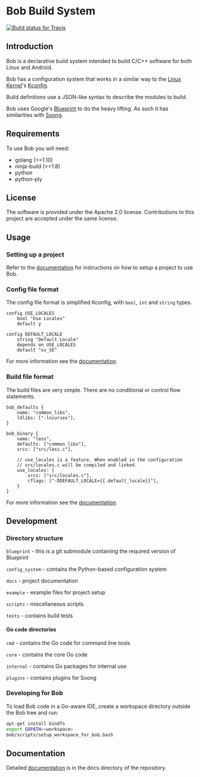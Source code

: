 Bob Build System
================
[![Build status for Travis](https://travis-ci.com/ARM-software/bob-build.svg?branch=master)](https://travis-ci.com/ARM-software/bob-build)

## Introduction

Bob is a declarative build system intended to build C/C++ software for
both Linux and Android.

Bob has a configuration system that works in a similar way to the
[Linux Kernel](https://www.kernel.org)'s
[Kconfig](https://www.kernel.org/doc/Documentation/kbuild/kconfig-language.txt).

Build definitions use a JSON-like syntax to describe the modules to
build.

Bob uses Google's [Blueprint](https://github.com/google/blueprint) to
do the heavy lifting. As such it has similarities with
[Soong](https://android.googlesource.com/platform/build/soong).

## Requirements

To use Bob you will need:
-  golang (>=1.10)
-  ninja-build (>=1.8)
-  python
-  python-ply

## License

The software is provided under the Apache 2.0 license. Contributions
to this project are accepted under the same license.

## Usage

### Setting up a project

Refer to the [documentation](docs/project_setup.md) for instructions
on how to setup a project to use Bob.

### Config file format

The config file format is simplified Kconfig, with `bool`, `int` and
`string` types.

```
config USE_LOCALES
    bool "Use Locales"
    default y

config DEFAULT_LOCALE
    string "Default Locale"
    depends on USE_LOCALES
    default "sv_SE"
```

For more information see the [documentation](docs/config_system.md).

### Build file format

The build files are very simple. There are no conditional or control
flow statements.

```
bob_defaults {
    name: "common_libs",
    ldlibs: ["-lncurses"],
}

bob_binary {
    name: "less",
    defaults: ["common_libs"],
    srcs: ["src/less.c"],

    // use_locales is a feature. When enabled in the configuration
    // src/locales.c will be compiled and linked.
    use_locales: {
        srcs: ["src/locales.c"],
        cflags: ["-DDEFAULT_LOCALE={{.default_locale}}"],
    }
}
```

For more information see the [documentation](docs/build_defs.md).

## Development

### Directory structure

`blueprint` - this is a git submodule containing the required version of Blueprint

`config_system` - contains the Python-based configuration system

`docs` - project documentation

`example` - example files for project setup

`scripts` - miscellaneous scripts

`tests` - contains build tests

#### Go code directories

`cmd` - contains the Go code for command line tools

`core` - contains the core Go code

`internal` - contains Go packages for internal use

`plugins` - contains plugins for Soong

### Developing for Bob

To load Bob code in a Go-aware IDE, create a workspace directory
outside the Bob tree and run:

```bash
apt-get install bindfs
export GOPATH=<workspace>
bob/scripts/setup_workspace_for_bob.bash
```

## Documentation

Detailed [documentation](docs/index.md) is in the docs directory of
the repository.
